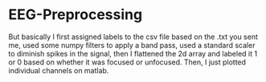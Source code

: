 # EEG-Preprocessing


But basically I first assigned labels to the csv file based on the .txt you sent me, used some numpy filters to apply a band pass, used a standard scaler to diminish spikes in the signal, then I flattened the 2d array and labeled it 1 or 0 based on whether it was focused or unfocused. Then, I just plotted individual channels on matlab.